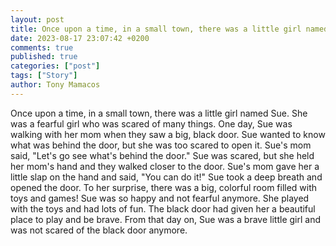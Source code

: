 ```yaml
---
layout: post
title: Once upon a time, in a small town, there was a little girl named Sue
date: 2023-08-17 23:07:42 +0200
comments: true
published: true
categories: ["post"]
tags: ["Story"]
author: Tony Mamacos
---
```

Once upon a time, in a small town, there was a little girl named Sue. She was a fearful girl who was scared of many things. One day, Sue was walking with her mom when they saw a big, black door. Sue wanted to know what was behind the door, but she was too scared to open it.
Sue's mom said, "Let's go see what's behind the door." Sue was scared, but she held her mom's hand and they walked closer to the door. Sue's mom gave her a little slap on the hand and said, "You can do it!"
Sue took a deep breath and opened the door. To her surprise, there was a big, colorful room filled with toys and games! Sue was so happy and not fearful anymore. She played with the toys and had lots of fun. The black door had given her a beautiful place to play and be brave. From that day on, Sue was a brave little girl and was not scared of the black door anymore.
